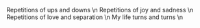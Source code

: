 Repetitions of ups and downs \n
Repetitions of joy and sadness \n
Repetitions of love and separation \n
My life turns and turns \n
